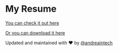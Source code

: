 # My Resume

[You can check it out here](https://andreaintech.github.io/resume/)

[Or you can download it here](https://docs.google.com/viewerng/viewer?url=https://raw.githubusercontent.com/andreaintech/master/AndreaDaSilva_Resume_FullVersion.pdf)



Updated and maintained with ❤️ by [@andreaintech](https://andreaintech.github.io/web/)
